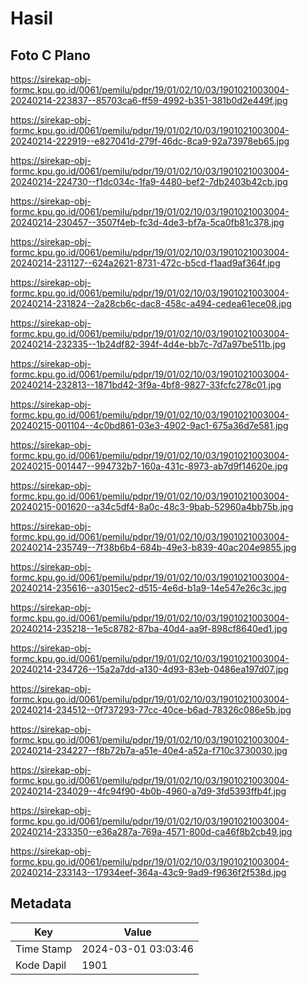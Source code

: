 # Hasil

## Foto C Plano

https://sirekap-obj-formc.kpu.go.id/0061/pemilu/pdpr/19/01/02/10/03/1901021003004-20240214-223837--85703ca6-ff59-4992-b351-381b0d2e449f.jpg

https://sirekap-obj-formc.kpu.go.id/0061/pemilu/pdpr/19/01/02/10/03/1901021003004-20240214-222919--e827041d-279f-46dc-8ca9-92a73978eb65.jpg

https://sirekap-obj-formc.kpu.go.id/0061/pemilu/pdpr/19/01/02/10/03/1901021003004-20240214-224730--f1dc034c-1fa9-4480-bef2-7db2403b42cb.jpg

https://sirekap-obj-formc.kpu.go.id/0061/pemilu/pdpr/19/01/02/10/03/1901021003004-20240214-230457--3507f4eb-fc3d-4de3-bf7a-5ca0fb81c378.jpg

https://sirekap-obj-formc.kpu.go.id/0061/pemilu/pdpr/19/01/02/10/03/1901021003004-20240214-231127--624a2621-8731-472c-b5cd-f1aad9af364f.jpg

https://sirekap-obj-formc.kpu.go.id/0061/pemilu/pdpr/19/01/02/10/03/1901021003004-20240214-231824--2a28cb6c-dac8-458c-a494-cedea61ece08.jpg

https://sirekap-obj-formc.kpu.go.id/0061/pemilu/pdpr/19/01/02/10/03/1901021003004-20240214-232335--1b24df82-394f-4d4e-bb7c-7d7a97be511b.jpg

https://sirekap-obj-formc.kpu.go.id/0061/pemilu/pdpr/19/01/02/10/03/1901021003004-20240214-232813--1871bd42-3f9a-4bf8-9827-33fcfc278c01.jpg

https://sirekap-obj-formc.kpu.go.id/0061/pemilu/pdpr/19/01/02/10/03/1901021003004-20240215-001104--4c0bd861-03e3-4902-9ac1-675a36d7e581.jpg

https://sirekap-obj-formc.kpu.go.id/0061/pemilu/pdpr/19/01/02/10/03/1901021003004-20240215-001447--994732b7-160a-431c-8973-ab7d9f14620e.jpg

https://sirekap-obj-formc.kpu.go.id/0061/pemilu/pdpr/19/01/02/10/03/1901021003004-20240215-001620--a34c5df4-8a0c-48c3-9bab-52960a4bb75b.jpg

https://sirekap-obj-formc.kpu.go.id/0061/pemilu/pdpr/19/01/02/10/03/1901021003004-20240214-235749--7f38b6b4-684b-49e3-b839-40ac204e9855.jpg

https://sirekap-obj-formc.kpu.go.id/0061/pemilu/pdpr/19/01/02/10/03/1901021003004-20240214-235616--a3015ec2-d515-4e6d-b1a9-14e547e26c3c.jpg

https://sirekap-obj-formc.kpu.go.id/0061/pemilu/pdpr/19/01/02/10/03/1901021003004-20240214-235218--1e5c8782-87ba-40d4-aa9f-898cf8640ed1.jpg

https://sirekap-obj-formc.kpu.go.id/0061/pemilu/pdpr/19/01/02/10/03/1901021003004-20240214-234726--15a2a7dd-a130-4d93-83eb-0486ea197d07.jpg

https://sirekap-obj-formc.kpu.go.id/0061/pemilu/pdpr/19/01/02/10/03/1901021003004-20240214-234512--0f737293-77cc-40ce-b6ad-78326c086e5b.jpg

https://sirekap-obj-formc.kpu.go.id/0061/pemilu/pdpr/19/01/02/10/03/1901021003004-20240214-234227--f8b72b7a-a51e-40e4-a52a-f710c3730030.jpg

https://sirekap-obj-formc.kpu.go.id/0061/pemilu/pdpr/19/01/02/10/03/1901021003004-20240214-234029--4fc94f90-4b0b-4960-a7d9-3fd5393ffb4f.jpg

https://sirekap-obj-formc.kpu.go.id/0061/pemilu/pdpr/19/01/02/10/03/1901021003004-20240214-233350--e36a287a-769a-4571-800d-ca46f8b2cb49.jpg

https://sirekap-obj-formc.kpu.go.id/0061/pemilu/pdpr/19/01/02/10/03/1901021003004-20240214-233143--17934eef-364a-43c9-9ad9-f9636f2f538d.jpg


## Metadata

| Key        | Value               |
| ---------- | ------------------- |
| Time Stamp | 2024-03-01 03:03:46 |
| Kode Dapil | 1901                |



